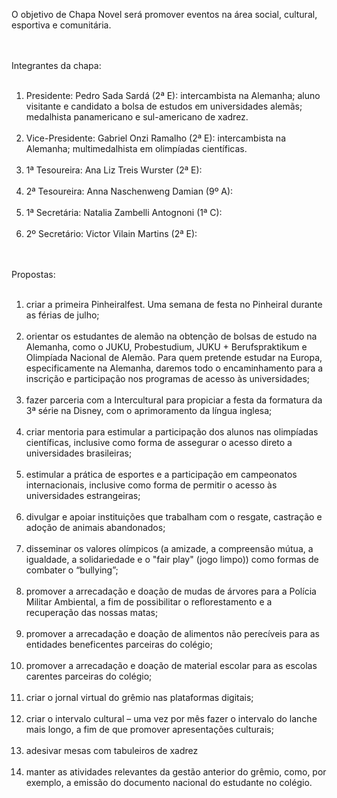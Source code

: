 O objetivo de Chapa Novel será promover eventos na área social, cultural, esportiva e comunitária.<br><br><br>

Integrantes da chapa:<br><br>
1)	Presidente: Pedro Sada Sardá (2ª E): intercambista na Alemanha; aluno visitante e candidato a bolsa de estudos em universidades alemãs; medalhista panamericano e sul-americano de xadrez.<br><br>
2)	Vice-Presidente: Gabriel Onzi Ramalho (2ª E): intercambista na Alemanha; multimedalhista em olimpíadas científicas.<br><br>
3)	1ª Tesoureira: Ana Liz Treis Wurster (2ª E):<br><br>
4)	2ª Tesoureira: Anna Naschenweng Damian (9º A):<br><br>
5)	1ª Secretária: Natalia Zambelli Antognoni (1ª C):<br><br>
6)	2º Secretário: Victor Vilain Martins (2ª E):<br><br><br>

Propostas:<br><br>
1) criar a primeira Pinheiralfest. Uma semana de festa no Pinheiral durante as férias de julho;<br><br>
2) orientar os estudantes de alemão na obtenção de bolsas de estudo na Alemanha, como o JUKU, Probestudium, JUKU + Berufspraktikum e Olimpíada Nacional de Alemão. Para quem pretende estudar na Europa, especificamente na Alemanha, daremos todo o encaminhamento para a inscrição e participação nos programas de acesso às universidades;<br><br>
3) fazer parceria com a Intercultural para propiciar a festa da formatura da 3ª série na Disney, com o aprimoramento da língua inglesa;<br><br>
4) criar mentoria para estimular a participação dos alunos nas olimpíadas científicas, inclusive como forma de assegurar o acesso direto a universidades brasileiras;<br><br>
5) estimular a prática de esportes e a participação em campeonatos internacionais, inclusive como forma de permitir o acesso às universidades estrangeiras;<br><br>
6) divulgar e apoiar instituições que trabalham com o resgate, castração e adoção de animais abandonados; <br><br>
7) disseminar os valores olímpicos (a amizade, a compreensão mútua, a igualdade, a solidariedade e o "fair play" (jogo limpo)) como formas de combater o “bullying”;<br><br>
8) promover a arrecadação e doação de mudas de árvores para a Polícia Militar Ambiental, a fim de possibilitar o reflorestamento e a recuperação das nossas matas;<br><br>
9) promover a arrecadação e doação de alimentos não perecíveis para as entidades beneficentes parceiras do colégio;<br><br>
10) promover a arrecadação e doação de material escolar para as escolas carentes parceiras do colégio;<br><br>
11) criar o jornal virtual do grêmio nas plataformas digitais;<br><br>
12) criar o intervalo cultural – uma vez por mês fazer o intervalo do lanche mais longo, a fim de que promover apresentações culturais;<br><br>
13) adesivar mesas com tabuleiros de xadrez<br><br>
14) manter as atividades relevantes da gestão anterior do grêmio, como, por exemplo, a emissão do documento nacional do estudante no colégio.<br><br>
